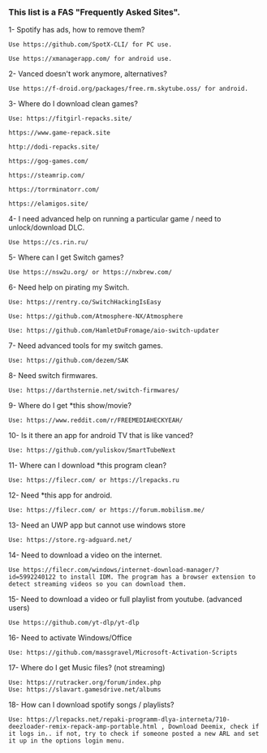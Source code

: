 
### This list is a FAS "Frequently Asked Sites".

1- Spotify has ads, how to remove them?

    Use https://github.com/SpotX-CLI/ for PC use.

    Use https://xmanagerapp.com/ for android use.

2- Vanced doesn't work anymore, alternatives?

    Use https://f-droid.org/packages/free.rm.skytube.oss/ for android.

3- Where do I download clean games?

    Use: https://fitgirl-repacks.site/

    https://www.game-repack.site

    http://dodi-repacks.site/

    https://gog-games.com/

    https://steamrip.com/

    https://torrminatorr.com/

    https://elamigos.site/

4- I need advanced help on running a particular game / need to unlock/download DLC.

    Use https://cs.rin.ru/

5- Where can I get Switch games?

    Use https://nsw2u.org/ or https://nxbrew.com/

6- Need help on pirating my Switch.

    Use: https://rentry.co/SwitchHackingIsEasy

    Use: https://github.com/Atmosphere-NX/Atmosphere

    Use: https://github.com/HamletDuFromage/aio-switch-updater

7- Need advanced tools for my switch games.

    Use: https://github.com/dezem/SAK

8- Need switch firmwares.

    Use: https://darthsternie.net/switch-firmwares/

9- Where do I get *this show/movie?

    Use: https://www.reddit.com/r/FREEMEDIAHECKYEAH/

10- Is it there an app for android TV that is like vanced?

    Use: https://github.com/yuliskov/SmartTubeNext

11- Where can I download *this program clean?

    Use: https://filecr.com/ or https://lrepacks.ru

12- Need *this app for android.

    Use: https://filecr.com/ or https://forum.mobilism.me/

13- Need an UWP app but cannot use windows store

    Use: https://store.rg-adguard.net/

14- Need to download a video on the internet.

    Use https://filecr.com/windows/internet-download-manager/?id=5992240122 to install IDM. The program has a browser extension to detect streaming videos so you can download them.

15- Need to download a video or full playlist from youtube. (advanced users)

    Use https://github.com/yt-dlp/yt-dlp

16- Need to activate Windows/Office

    Use: https://github.com/massgravel/Microsoft-Activation-Scripts
17- Where do I get Music files? (not streaming)

    Use: https://rutracker.org/forum/index.php
    Use: https://slavart.gamesdrive.net/albums

18- How can I download spotify songs / playlists?

    Use: https://lrepacks.net/repaki-programm-dlya-interneta/710-deezloader-remix-repack-amp-portable.html , Download Deemix, check if it logs in.. if not, try to check if someone posted a new ARL and set it up in the options login menu.
